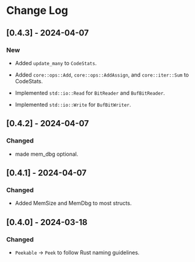 # Change Log

## [0.4.3] - 2024-04-07

### New

* Added `update_many` to `CodeStats`.

* Added `core::ops::Add`, `core::ops::AddAssign`, and `core::iter::Sum` to
  CodeStats.

* Implemented `std::io::Read` for `BitReader` and `BufBitReader`.

* Implemented `std::io::Write` for `BufBitWriter`.


## [0.4.2] - 2024-04-07

### Changed

* made mem_dbg optional.


## [0.4.1] - 2024-04-07

### Changed

* Added MemSize and MemDbg to most structs.


## [0.4.0] - 2024-03-18

### Changed

* `Peekable` -> `Peek` to follow Rust naming guidelines.
